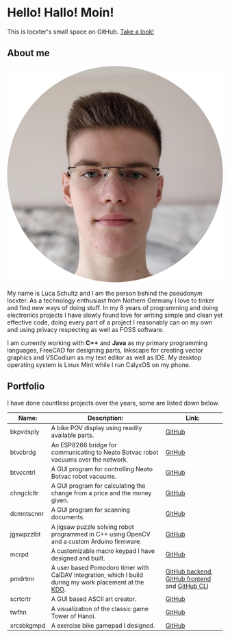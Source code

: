 # Hello! Hallo! Moin!

This is locxter's small space on GitHub. [Take a look!](https://github.com/locxter?tab=repositories)

## About me

![Portrait of me](portrait.png)

My name is Luca Schultz and I am the person behind the pseudonym locxter. As a technology enthusiast from Nothern Germany I love to tinker and find new ways of doing stuff. In my 8 years of programming and doing electronics projects I have slowly found love for writing simple and clean yet effective code, doing every part of a project I reasonably can on my own and using privacy respecting as well as FOSS software.

I am currently working with **C++** and **Java** as my primary programming languages, FreeCAD for designing parts, Inkscape for creating vector graphics and VSCodium as my text editor as well as IDE. My desktop operating system is Linux Mint while I run CalyxOS on my phone.

## Portfolio

I have done countless projects over the years, some are listed down below.

| Name: | Description: | Link: |
| --- | --- | --- |
| bkpvdsply | A bike POV display using readily available parts. | [GitHub](https://github.com/locxter/bkpvdsply) |
| btvcbrdg | An ESP8266 bridge for communicating to Neato Botvac robot vacuums over the network. | [GitHub](https://github.com/locxter/btvcbrdg) |
| btvccntrl | A GUI program for controlling Neato Botvac robot vacuums. | [GitHub](https://github.com/locxter/btvccntrl) |
| chngclcltr | A GUI program for calculating the change from a price and the money given. | [GitHub](https://github.com/locxter/chngclcltr) |
| dcmntscnnr | A GUI program for scanning documents. | [GitHub](https://github.com/locxter/dcmntscnnr) |
| jgswpzzlbt | A jigsaw puzzle solving robot programmed in C++ using OpenCV and a custom Arduino firmware. | [GitHub](https://github.com/locxter/jgswpzzlbt) |
| mcrpd | A customizable macro keypad I have designed and built. | [GitHub](https://github.com/locxter/mcrpd) |
| pmdrtmr | A user based Pomodoro timer with CalDAV integration, which I build during my work placement at the [KDO](https://www.kdo.de). | [GitHub backend](https://github.com/locxter/pmdrtmr-backend), [GitHub frontend](https://github.com/locxter/pmdrtmr-frontend) and [GitHub CLI](https://github.com/locxter/pmdrtmr-cli) |
| scrtcrtr | A GUI based ASCII art creator. | [GitHub](https://github.com/locxter/scrtcrtr) |
| twfhn | A visualization of the classic game Tower of Hanoi. | [GitHub](https://github.com/locxter/twrfhn) |
| xrcsbkgmpd | A exercise bike gamepad I designed.  | [GitHub](https://github.com/locxter/xrcsbkgmpd) |